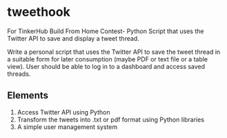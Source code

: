 # tweethook
For TinkerHub Build From Home Contest- Python Script that uses the Twitter API to save and display a tweet thread.

Write a personal script that uses the Twitter API to save the tweet thread in a suitable form for later consumption (maybe PDF or text file or a table view). User should be able to log in to a dashboard and access saved threads. 

## Elements

1. Access Twitter API using Python
2. Transform the tweets into .txt or pdf format using Python libraries
3. A simple user management system


